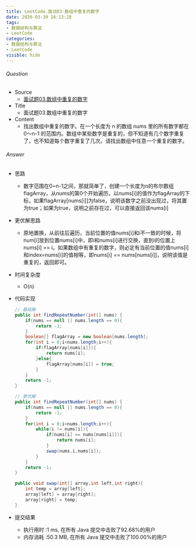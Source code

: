 ```yaml
---
title: LeetCode.面试03-数组中重复的数字
date: 2020-03-30 16:13:28
tags:
- 数据结构与算法
- LeetCode
categories:
- 数据结构与算法
- LeetCode
visible: hide
---
```

###### Question
- Source
	- [面试题03.数组中重复的数字](https://leetcode-cn.com/problems/shu-zu-zhong-zhong-fu-de-shu-zi-lcof/) 
- Title
	- 面试题03.数组中重复的数字 
- Content
	- 找出数组中重复的数字。在一个长度为 n 的数组 nums 里的所有数字都在 0～n-1 的范围内。数组中某些数字是重复的，但不知道有几个数字重复了，也不知道每个数字重复了几次。请找出数组中任意一个重复的数字。

<!--more-->

###### Answer
- 思路
	- 数字范围在0~n-1之间，那就简单了，创建一个长度为n的布尔数组flagArray，从nums的第0个开始遍历，以nums[i]的值作为flagArray的下标，如果flagArray[nums[i]]为false，说明该数字之前没出现过，将其置为true；如果为true，说明之前存在过，可以直接返回该nums[i]
- 更优解思路
	- 原地置换，从前往后遍历，当前位置的值nums[i]和i不一致的时候，将num[i]放到位置nums[i]中，即i和nums[i]进行交换，直到i的位置上nums[i] == i。如果数组中有重复的数字，则必定有当前位置的值nums[i]和index=nums[i]的值相等，即nums[i] == nums[nums[i]]，说明该值是重复的，返回即可。
- 时间复杂度
	- O(n) 	
- 代码实现

	```Java
	// 基础解
	public int findRepeatNumber(int[] nums) {
        if(nums == null || nums.length == 0){
            return -1;
        }
        boolean[] flagArray = new boolean[nums.length];
        for(int i = 0;i<nums.length;i++){
            if(flagArray[nums[i]]){
                return nums[i];
            }else{
                flagArray[nums[i]] = true;
            }
        }
        return -1;
    }
    
    // 更优解
    public int findRepeatNumber(int[] nums) {
        if(nums == null || nums.length == 0){
            return -1;
        }
        for(int i = 0;i<nums.length;i++){
            while(i != nums[i]){
                if(nums[i] == nums[nums[i]]){
                    return nums[i];
                }
                swap(nums,i,nums[i]);
            }
        }
        return -1;
    }

    public void swap(int[] array,int left,int right){
        int temp = array[left];
        array[left] = array[right];
        array[right] = temp;
    }
	```
- 提交结果
	- 执行用时 :1 ms, 在所有 Java 提交中击败了92.68%的用户
	- 内存消耗 :50.3 MB, 在所有 Java 提交中击败了100.00%的用户
